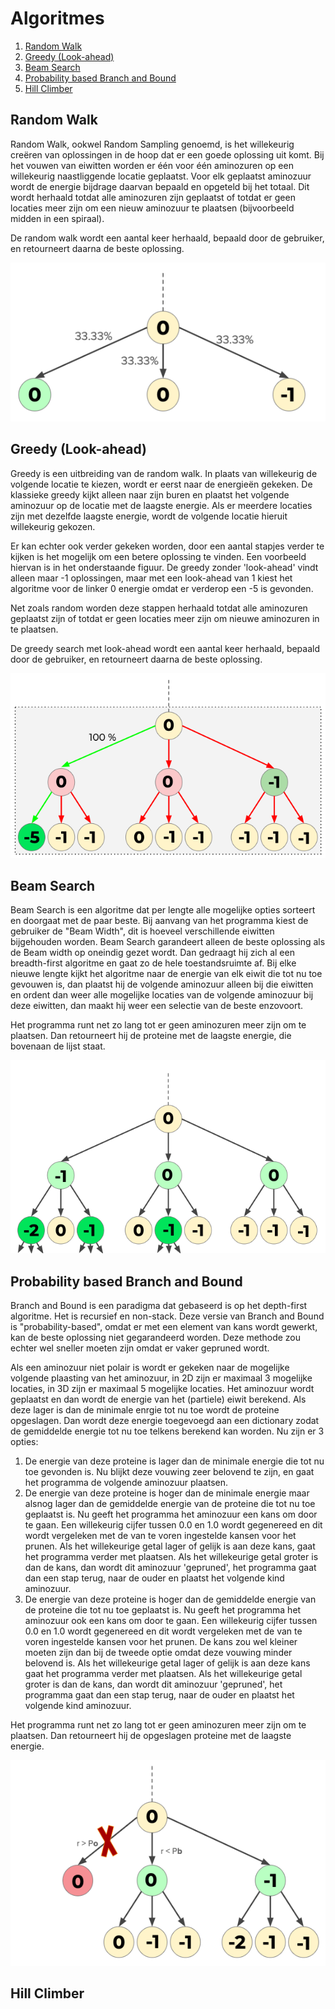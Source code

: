 # Algoritmes

1. [Random Walk](#random-walk)
2. [Greedy (Look-ahead)](#greedy-look-ahead)
3. [Beam Search](#beam-search)
4. [Probability based Branch and Bound](#probability-based-branch-and-bound)
5. [Hill Climber](#hill-climber)


## **Random Walk**<a name="Randomwalk"></a>

Random Walk, ookwel Random Sampling genoemd, is het willekeurig creëren van oplossingen in de hoop dat er een goede oplossing uit komt. Bij het vouwen van eiwitten worden er één voor één aminozuren op een willekeurig naastliggende locatie geplaatst. Voor elk geplaatst aminozuur wordt de energie bijdrage daarvan bepaald en opgeteld bij het totaal. Dit wordt herhaald totdat alle aminozuren zijn geplaatst of totdat er geen locaties meer zijn om een nieuw aminozuur te plaatsen (bijvoorbeeld midden in een spiraal).

De random walk wordt een aantal keer herhaald, bepaald door de gebruiker, en retourneert daarna de beste oplossing.

![Random Walk](assets/README-0e88c2fc.png)

## **Greedy (Look-ahead)**<a name="Greedy"></a>

Greedy is een uitbreiding van de random walk. In plaats van willekeurig de volgende locatie te kiezen, wordt er eerst naar de energieën gekeken. De klassieke greedy kijkt alleen naar zijn buren en plaatst het volgende aminozuur op de locatie met de laagste energie. Als er meerdere locaties zijn met dezelfde laagste energie, wordt de volgende locatie hieruit willekeurig gekozen.

Er kan echter ook verder gekeken worden, door een aantal stapjes verder te kijken is het mogelijk om een betere oplossing te vinden. Een voorbeeld hiervan is in het onderstaande figuur. De greedy zonder 'look-ahead' vindt alleen maar -1 oplossingen, maar met een look-ahead van 1 kiest het algoritme voor de linker 0 energie omdat er verderop een -5 is gevonden.

Net zoals random worden deze stappen herhaald totdat alle aminozuren geplaatst zijn of totdat er geen locaties meer zijn om nieuwe aminozuren in te plaatsen.

De greedy search met look-ahead wordt een aantal keer herhaald, bepaald door de gebruiker, en retourneert daarna de beste oplossing.

![Greedy Lookahead](assets/README-73a621af.png)

## **Beam Search**<a name="Beam"></a>

Beam Search is een algoritme dat per lengte alle mogelijke opties sorteert en doorgaat met de paar beste. Bij aanvang van het programma kiest de gebruiker de "Beam Width", dit is hoeveel verschillende eiwitten bijgehouden worden. Beam Search garandeert alleen de beste oplossing als de Beam width op oneindig gezet wordt. Dan gedraagt hij zich al een breadth-first algoritme en gaat zo de hele toestandsruimte af. Bij elke nieuwe lengte kijkt het algoritme naar de energie van elk eiwit die tot nu toe gevouwen is, dan plaatst hij de volgende aminozuur alleen bij die eiwitten en ordent dan weer alle mogelijke locaties van de volgende aminozuur bij deze eiwitten, dan maakt hij weer een selectie van de beste enzovoort.

Het programma runt net zo lang tot er geen aminozuren meer zijn om te plaatsen. Dan retourneert hij de proteine met de laagste energie, die bovenaan de lijst staat.

![Beam Search](assets/README-25a489a1.png)

## **Probability based Branch and Bound**<a name="BranchnBound"></a>

Branch and Bound is een paradigma dat gebaseerd is op het depth-first algoritme. Het is recursief en non-stack. Deze versie van Branch and Bound is "probability-based", omdat er met een element van kans wordt gewerkt, kan de beste oplossing niet gegarandeerd worden. Deze methode zou echter wel sneller moeten zijn omdat er vaker gepruned wordt.

Als een aminozuur niet polair is wordt er gekeken naar de mogelijke volgende plaasting van het aminozuur, in 2D zijn er maximaal 3 mogelijke locaties, in 3D zijn er maximaal 5 mogelijke locaties. Het aminozuur wordt geplaatst en dan wordt de energie van het (partiele) eiwit berekend. Als deze lager is dan de minimale enrgie tot nu toe wordt de proteine opgeslagen. Dan wordt deze energie toegevoegd aan een dictionary zodat  de gemiddelde energie tot nu toe telkens  berekend kan worden. Nu zijn er 3 opties:
1. De energie van deze proteine is lager dan de minimale energie die tot nu toe gevonden is. Nu blijkt deze vouwing zeer belovend te zijn, en gaat het programma de volgende aminozuur plaatsen.
2. De energie van deze proteine is hoger dan de minimale energie maar alsnog lager dan de gemiddelde energie van de proteine die tot nu toe geplaatst is. Nu geeft het programma het aminozuur een kans om door te gaan. Een willekeurig cijfer tussen 0.0 en 1.0 wordt gegenereed en dit wordt vergeleken met de van te voren ingestelde kansen voor het prunen. Als het willekeurige getal lager of gelijk is aan deze kans, gaat het programma verder met plaatsen. Als het willekeurige getal groter is dan de kans, dan wordt dit aminozuur 'gepruned', het programma gaat dan een stap terug, naar de ouder en plaatst het volgende kind aminozuur.
3. De energie van deze proteine is hoger dan de gemiddelde energie van de proteine die tot nu toe geplaatst is. Nu geeft het programma het aminozuur ook een kans om door te gaan. Een willekeurig cijfer tussen 0.0 en 1.0 wordt gegenereed en dit wordt vergeleken met de van te voren ingestelde kansen voor het prunen. De kans zou wel kleiner moeten zijn dan bij de tweede optie omdat deze vouwing minder belovend is. Als het willekeurige getal lager of gelijk is aan deze kans  gaat het programma verder met plaatsen. Als het willekeurige getal groter is dan de kans, dan wordt dit aminozuur 'gepruned', het programma gaat dan een stap terug, naar de ouder en plaatst het volgende kind aminozuur.

Het programma runt net zo lang tot er geen aminozuren meer zijn om te plaatsen. Dan retourneert hij de opgeslagen proteine met de laagste energie.

![Branch n Bound](assets/README-886c390f.png)

## **Hill Climber**<a name="Hillclimber"></a>
